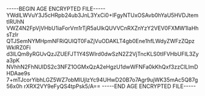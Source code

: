 -----BEGIN AGE ENCRYPTED FILE-----
YWdlLWVuY3J5cHRpb24ub3JnL3YxCi0+IFgyNTUxOSAvb0hYaU5HVDJtemtlRUhN
VWZ4N2FpVjVHbU1iaForVm1rTjR5aUlkQUVVCnRXZnYzY2VEV0FXMW1IaHhsTzIr
QTJSemNYMHpmNFRiQUlQT0FaZjVuODAKLT4gb0Ene1hfLWdyZWFzZQpzWklRZ0Fi
d3lLQm8yRGUvQzJZUEFJT1Y4SWlrd0dwSzN2Z2VjTncKLS0tIFVHbUFIL3Zya3pK
NVhhN2FhNUlDS2c3NFZ1OGMxQzA2eHgzU1dwWFNFa0kKhQxf3zzClLlmDHDAae9s
7+mTJcorYibhLGZ5WZ7obMlUjlzYc94UHwD20B7o7Agr9ujWK35mAc5Q87g56x0h
rXRX2VY9eFyQS4tpPsk5/A==
-----END AGE ENCRYPTED FILE-----
